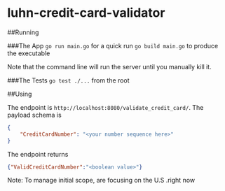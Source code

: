 # luhn-credit-card-validator

##Running

###The App
`go run main.go` for a quick run
`go build main.go` to produce the executable

Note that the command line will run the server until you manually kill it.

###The Tests
`go test ./...` from the root

##Using

The endpoint is `http://localhost:8080/validate_credit_card/`.
The payload schema is 
```json
{
    "CreditCardNumber": "<your number sequence here>"
}
```
The endpoint returns
```json
{"ValidCreditCardNumber":"<boolean value>"}
```

Note: To manage initial scope, are focusing on the U.S .right now